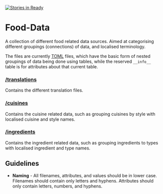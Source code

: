 [![Stories in Ready](https://badge.waffle.io/ZURASTA/Food-Data.png?label=ready&title=Ready)](https://waffle.io/ZURASTA/Food-Data?utm_source=badge)
# Food-Data

A collection of different food related data sources. Aimed at categorising different groupings (connections) of data, and localised terminology.

The files are currently [TOML](https://github.com/toml-lang/toml) files, which have the basic form of nested groupings of data being done using tables, while the reserved `__info__` table is for attributes about that current table.

### [/translations](/translations)
Contains the different translation files.


### [/cuisines](/cuisines)
Contains the cuisine related data, such as grouping cuisines by style with localised cuisine and style names.


### [/ingredients](/ingredients)
Contains the ingredient related data, such as grouping ingredients to types with localised ingredient and type names.


## Guidelines

* __Naming__ - All filenames, attributes, and values should be in lower case. Filenames should contain only letters and hyphens. Attributes should only contain letters, numbers, and hyphens.
